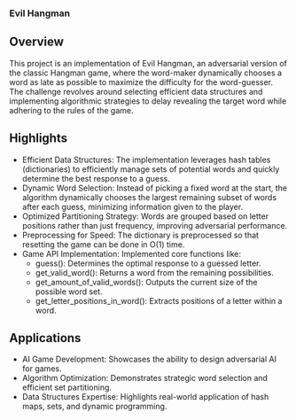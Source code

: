 ### Evil Hangman
## Overview
This project is an implementation of Evil Hangman, an adversarial version of the classic Hangman game, where the word-maker dynamically chooses a word as late as possible to maximize the difficulty for the word-guesser. The challenge revolves around selecting efficient data structures and implementing algorithmic strategies to delay revealing the target word while adhering to the rules of the game.

## Highlights
- Efficient Data Structures: The implementation leverages hash tables (dictionaries) to efficiently manage sets of potential words and quickly determine the best response to a guess.
- Dynamic Word Selection: Instead of picking a fixed word at the start, the algorithm dynamically chooses the largest remaining subset of words after each guess, minimizing information given to the player.
- Optimized Partitioning Strategy: Words are grouped based on letter positions rather than just frequency, improving adversarial performance.
- Preprocessing for Speed: The dictionary is preprocessed so that resetting the game can be done in O(1) time.
- Game API Implementation: Implemented core functions like:
  - guess(): Determines the optimal response to a guessed letter.
  - get_valid_word(): Returns a word from the remaining possibilities.
  - get_amount_of_valid_words(): Outputs the current size of the possible word set.
  - get_letter_positions_in_word(): Extracts positions of a letter within a word.

## Applications
- AI Game Development: Showcases the ability to design adversarial AI for games.
- Algorithm Optimization: Demonstrates strategic word selection and efficient set partitioning.
- Data Structures Expertise: Highlights real-world application of hash maps, sets, and dynamic programming.
